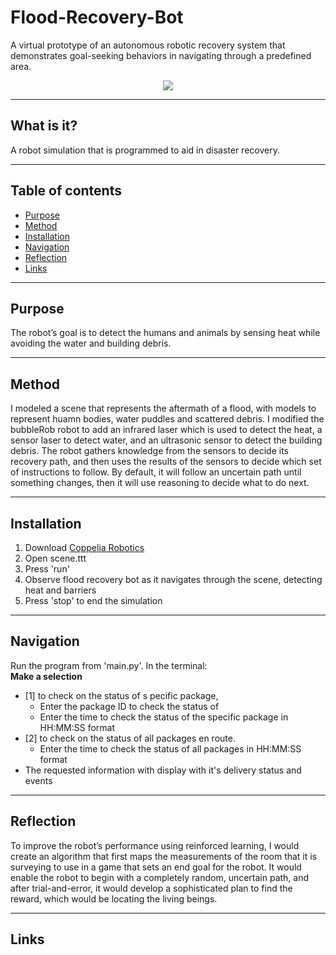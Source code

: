 # Flood-Recovery-Bot
A virtual prototype of an autonomous robotic recovery system that demonstrates goal-seeking behaviors in navigating through a predefined area.

<p align="center">
  <img src="flood-recovery-bot.gif" />  
</p>

---
## What is it?
A robot simulation that is programmed to aid in disaster recovery.

---
## Table of contents
- [Purpose](#purpose)
- [Method](#method)
- [Installation](#installation)
- [Navigation](#navigation)
- [Reflection](#reflection)
- [Links](#links)

---
## Purpose
The robot’s goal is to detect the humans and animals by sensing heat while avoiding the water and building debris.

---
## Method
I modeled a scene that represents the aftermath of a flood, with models to represent huamn bodies, water puddles and scattered debris. I modified the bubbleRob robot to add an infrared laser which is used to detect the heat, a sensor laser to detect water, and an ultrasonic sensor to detect the building debris. The robot gathers knowledge from the sensors to decide its recovery path, and then uses the results of the sensors to decide which set of instructions to follow. By default, it will follow an uncertain path until something changes, then it will use reasoning to decide what to do next.

---
## Installation
1. Download [Coppelia Robotics](https://www.coppeliarobotics.com/downloads)
2. Open scene.ttt
3. Press 'run'
4. Observe flood recovery bot as it navigates through the scene, detecting heat and barriers
5. Press 'stop' to end the simulation
 
---
## Navigation
Run the program from 'main.py'. In the terminal:  
**Make a selection**
- [1] to check on the status of s pecific package, 
  - Enter the package ID to check the status of
  - Enter the time to check the status of the specific package in HH:MM:SS format
- [2] to check on the status of all packages en route. 
  - Enter the time to check the status of all packages in HH:MM:SS format
- The requested information with display with it's delivery status and events

---
## Reflection
To improve the robot’s performance using reinforced learning, I would create an algorithm that first maps the measurements of the room that it is surveying to use in a game that sets an end goal for the robot. It would enable the robot to begin with a completely random, uncertain path, and after trial-and-error, it would develop a sophisticated plan to find the reward, which would be locating the living beings.

---
## Links
